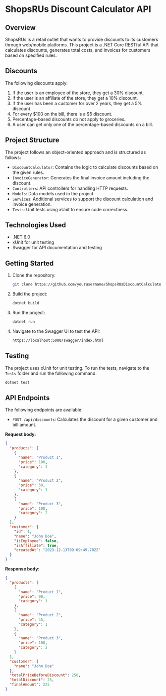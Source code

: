 # ShopsRUs Discount Calculator API

## Overview

ShopsRUs is a retail outlet that wants to provide discounts to its customers through web/mobile platforms. This project is a .NET Core RESTful API that calculates discounts, generates total costs, and invoices for customers based on specified rules.

## Discounts

The following discounts apply:

1. If the user is an employee of the store, they get a 30% discount.
2. If the user is an affiliate of the store, they get a 10% discount.
3. If the user has been a customer for over 2 years, they get a 5% discount.
4. For every $100 on the bill, there is a $5 discount.
5. Percentage-based discounts do not apply to groceries.
6. A user can get only one of the percentage-based discounts on a bill.

## Project Structure

The project follows an object-oriented approach and is structured as follows:

- `DiscountCalculator`: Contains the logic to calculate discounts based on the given rules.
- `InvoiceGenerator`: Generates the final invoice amount including the discount.
- `Controllers`: API controllers for handling HTTP requests.
- `Models`: Data models used in the project.
- `Services`: Additional services to support the discount calculation and invoice generation.
- `Tests`: Unit tests using xUnit to ensure code correctness.

## Technologies Used

- .NET 6.0
- xUnit for unit testing
- Swagger for API documentation and testing

## Getting Started

1. Clone the repository:

   ```bash
   git clone https://github.com/yourusername/ShopsRUsDiscountCalculator.git
   ```

2. Build the project:

   ```bash
   dotnet build
   ```

3. Run the project:

   ```bash
   dotnet run
   ```

4. Navigate to the Swagger UI to test the API:

   ```bash
   https://localhost:5000/swagger/index.html
   ```

## Testing

The project uses xUnit for unit testing. To run the tests, navigate to the `Tests` folder and run the following command:

```bash
dotnet test
```

## API Endpoints

The following endpoints are available:

- `POST /api/discounts`: Calculates the discount for a given customer and bill amount.

**Request body:**

```json
{
  "products": [
    {
      "name": "Product 1",
      "price": 100,
      "category": 1
    },
    {
      "name": "Product 2",
      "price": 50,
      "category": 1
    },
    {
      "name": "Product 3",
      "price": 100,
      "category": 2
    }
  ],
  "customer": {
    "id": 1,
    "name": "John Doe",
    "isEmployee": false,
    "isAffiliate": true,
    "createdAt": "2023-12-13T09:09:49.702Z"
  }
}
```

**Response body:**

```json
{
  "products": [
    {
      "name": "Product 1",
      "price": 90,
      "category": 1
    },
    {
      "name": "Product 2",
      "price": 45,
      "category": 1
    },
    {
      "name": "Product 3",
      "price": 100,
      "category": 2
    }
  ],
  "customer": {
    "name": "John Doe"
  },
  "totalPriceBeforeDiscount": 250,
  "totalDiscount": 25,
  "finalAmount": 225
}
```
